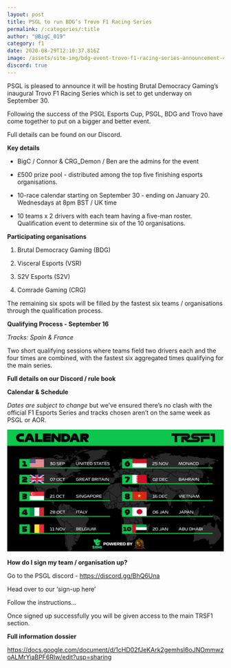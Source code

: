 ```yaml
---
layout: post
title: PSGL to run BDG’s Trovo F1 Racing Series
permalink: /:categories/:title
author: "@BigC_019"
category: f1
date: 2020-08-29T12:10:37.816Z
image: /assets/site-img/bdg-event-trovo-f1-racing-series-announcement-4.png
discord: true
---
```

PSGL is pleased to announce it will be hosting Brutal Democracy Gaming’s inaugural Trovo F1 Racing Series which is set to get underway on September 30.

Following the success of the PSGL Esports Cup, PSGL, BDG and Trovo have come together to put on a bigger and better event.

Full details can be found on our Discord.

**Key details**

* BigC / Connor & CRG_Demon / Ben are the admins for the event

* £500 prize pool - distributed among the top five finishing esports organisations.
* 10-race calendar starting on September 30 - ending on January 20.
  Wednesdays at 8pm BST / UK time
* 10 teams x 2 drivers with each team having a five-man roster.
  Qualification event to determine six of the 10 organisations.

**Participating organisations** 

1. Brutal Democracy Gaming (BDG) 


2. Visceral Esports (VSR) 


3. S2V Esports (S2V)


4. Comrade Gaming (CRG)

The remaining six spots will be filled by the fastest six teams / organisations through the qualification process.

**Qualifying Process - September 16**

*Tracks: Spain & France*

Two short qualifying sessions where teams field two drivers each and the four times are combined, with the fastest six aggregated times qualifying for the main series.

**Full details on our Discord / rule book**

**Calendar & Schedule**

*Dates are subject to change* but we’ve ensured there’s no clash with the official F1 Esports Series and tracks chosen aren’t on the same week as PSGL or AOR.

![](/assets/site-img/trsf1-calendar-option-1.png)


**How do I sign my team / organisation up?**

Go to the PSGL discord - https://discord.gg/BhQ6Una


Head over to our ‘sign-up here’ 


Follow the instructions…


Once signed up successfully you will be given access to the main TRSF1 section.

**Full information dossier** 

<https://docs.google.com/document/d/1cHD02fJeKArk2gemhsI6oJNOmmwzoALMrYiaBPF6RIw/edit?usp=sharing>